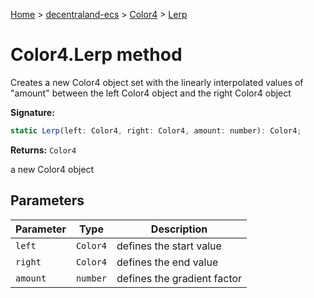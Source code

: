 [Home](./index) &gt; [decentraland-ecs](./decentraland-ecs.md) &gt; [Color4](./decentraland-ecs.color4.md) &gt; [Lerp](./decentraland-ecs.color4.lerp.md)

# Color4.Lerp method

Creates a new Color4 object set with the linearly interpolated values of "amount" between the left Color4 object and the right Color4 object

**Signature:**
```javascript
static Lerp(left: Color4, right: Color4, amount: number): Color4;
```
**Returns:** `Color4`

a new Color4 object

## Parameters

|  Parameter | Type | Description |
|  --- | --- | --- |
|  `left` | `Color4` | defines the start value |
|  `right` | `Color4` | defines the end value |
|  `amount` | `number` | defines the gradient factor |

